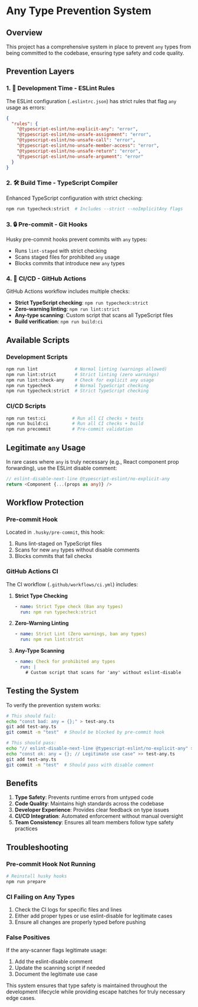 # Any Type Prevention System

## Overview

This project has a comprehensive system in place to prevent `any` types from being committed to the codebase, ensuring type safety and code quality.

## Prevention Layers

### 1. 🔧 **Development Time** - ESLint Rules

The ESLint configuration (`.eslintrc.json`) has strict rules that flag `any` usage as errors:

```json
{
  "rules": {
    "@typescript-eslint/no-explicit-any": "error",
    "@typescript-eslint/no-unsafe-assignment": "error",
    "@typescript-eslint/no-unsafe-call": "error",
    "@typescript-eslint/no-unsafe-member-access": "error",
    "@typescript-eslint/no-unsafe-return": "error",
    "@typescript-eslint/no-unsafe-argument": "error"
  }
}
```

### 2. 🛠️ **Build Time** - TypeScript Compiler

Enhanced TypeScript configuration with strict checking:

```bash
npm run typecheck:strict  # Includes --strict --noImplicitAny flags
```

### 3. 🔒 **Pre-commit** - Git Hooks

Husky pre-commit hooks prevent commits with `any` types:

- Runs `lint-staged` with strict checking
- Scans staged files for prohibited `any` usage
- Blocks commits that introduce new `any` types

### 4. 🚀 **CI/CD** - GitHub Actions

GitHub Actions workflow includes multiple checks:

- **Strict TypeScript checking**: `npm run typecheck:strict`
- **Zero-warning linting**: `npm run lint:strict`
- **Any-type scanning**: Custom script that scans all TypeScript files
- **Build verification**: `npm run build:ci`

## Available Scripts

### Development Scripts
```bash
npm run lint              # Normal linting (warnings allowed)
npm run lint:strict       # Strict linting (zero warnings)
npm run lint:check-any    # Check for explicit any usage
npm run typecheck         # Normal TypeScript checking
npm run typecheck:strict  # Strict TypeScript checking
```

### CI/CD Scripts
```bash
npm run test:ci          # Run all CI checks + tests
npm run build:ci         # Run all CI checks + build
npm run precommit        # Pre-commit validation
```

## Legitimate `any` Usage

In rare cases where `any` is truly necessary (e.g., React component prop forwarding), use the ESLint disable comment:

```typescript
// eslint-disable-next-line @typescript-eslint/no-explicit-any
return <Component {...(props as any)} />
```

## Workflow Protection

### Pre-commit Hook

Located in `.husky/pre-commit`, this hook:
1. Runs lint-staged on TypeScript files
2. Scans for new `any` types without disable comments
3. Blocks commits that fail checks

### GitHub Actions CI

The CI workflow (`.github/workflows/ci.yml`) includes:

1. **Strict Type Checking**
   ```yaml
   - name: Strict Type check (Ban any types)
     run: npm run typecheck:strict
   ```

2. **Zero-Warning Linting**
   ```yaml
   - name: Strict Lint (Zero warnings, ban any types)
     run: npm run lint:strict
   ```

3. **Any-Type Scanning**
   ```yaml
   - name: Check for prohibited any types
     run: |
       # Custom script that scans for 'any' without eslint-disable
   ```

## Testing the System

To verify the prevention system works:

```bash
# This should fail:
echo "const bad: any = {};" > test-any.ts
git add test-any.ts
git commit -m "test"  # Should be blocked by pre-commit hook

# This should pass:
echo "// eslint-disable-next-line @typescript-eslint/no-explicit-any" > test-any.ts
echo "const ok: any = {}; // Legitimate use case" >> test-any.ts
git add test-any.ts
git commit -m "test"  # Should pass with disable comment
```

## Benefits

1. **Type Safety**: Prevents runtime errors from untyped code
2. **Code Quality**: Maintains high standards across the codebase
3. **Developer Experience**: Provides clear feedback on type issues
4. **CI/CD Integration**: Automated enforcement without manual oversight
5. **Team Consistency**: Ensures all team members follow type safety practices

## Troubleshooting

### Pre-commit Hook Not Running
```bash
# Reinstall husky hooks
npm run prepare
```

### CI Failing on Any Types
1. Check the CI logs for specific files and lines
2. Either add proper types or use eslint-disable for legitimate cases
3. Ensure all changes are properly typed before pushing

### False Positives
If the any-scanner flags legitimate usage:
1. Add the eslint-disable comment
2. Update the scanning script if needed
3. Document the legitimate use case

This system ensures that type safety is maintained throughout the development lifecycle while providing escape hatches for truly necessary edge cases.
